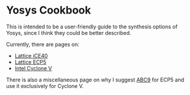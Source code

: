 # Yosys Cookbook

This is intended to be a user-friendly guide to the synthesis options of Yosys, since I think they could be better described.

Currently, there are pages on:
- [Lattice iCE40](ice40.md)
- [Lattice ECP5](ecp5.md)
- [Intel Cyclone V](cyclone_v.md)

There is also a miscellaneous page on why I suggest [ABC9](misc/abc9.md) for ECP5 and use it exclusively for Cyclone V.